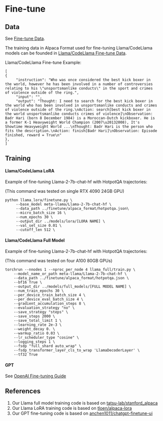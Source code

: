 # Fine-tune


## Data
See [Fine-tune Data](https://github.com/anchen1011/FireAct/tree/main/data).

The training data in Alpaca Format used for fine-tuning Llama/CodeLlama models can be founded in [Llama/CodeLlama Fine-tune Data](https://github.com/anchen1011/FireAct/tree/main/data/finetune/alpaca_format).

Llama/CodeLlama Fine-tune Example:
```
[
{
     "instruction": "Who was once considered the best kick boxer in the world, however he has been involved in a number of controversies relating to his \"unsportsmanlike conducts\" in the sport and crimes of violence outside of the ring.",
     "input": "",
     "output": "Thought: I need to search for the best kick boxer in the world who has been involved in unsportsmanlike conducts and crimes of violence outside of the ring.\nAction: search[best kick boxer in the world unsportsmanlike conducts crimes of violence]\nObservation: Badr Hari (born 8 December 1984) is a Moroccan-Dutch kickboxer. He is a former K-1 Heavyweight World Champion (2007\u20132008), It's Showtime Heavyweight World ...\nThought: Badr Hari is the person who fits the description.\nAction: finish[Badr Hari]\nObservation: Episode finished, reward = True\n"
},
]
```


## Training

#### Llama/CodeLlama LoRA
Example of fine-tuning Llama-2-7b-chat-hf with HotpotQA trajectories:

(This command was tested on single RTX 4090 24GB GPU)

```
python llama_lora/finetune.py \
     --base_model meta-llama/Llama-2-7b-chat-hf \
     --data_path ../finetune/alpaca_format/hotpotqa.json\
     --micro_batch_size 16 \
     --num_epochs 30 \
     --output_dir ../models/lora/[LORA NAME] \
     --val_set_size 0.01 \
     --cutoff_len 512 \
```


#### Llama/CodeLlama Full Model
Example of fine-tuning Llama-2-7b-chat-hf with HotpotQA trajectories:

(This command was tested on four A100 80GB GPUs)

```
torchrun --nnodes 1 --nproc_per_node 4 llama_full/train.py \
    --model_name_or_path meta-llama/Llama-2-7b-chat-hf \
    --data_path ../finetune/alpaca_format/hotpotqa.json \
    --bf16 True \
    --output_dir ../models/full_models/[FULL MODEL NAME] \
    --num_train_epochs 30 \
    --per_device_train_batch_size 4 \
    --per_device_eval_batch_size 4 \
    --gradient_accumulation_steps 8 \
    --evaluation_strategy "no" \
    --save_strategy "steps" \
    --save_steps 2000 \
    --save_total_limit 1 \
    --learning_rate 2e-3 \
    --weight_decay 0. \
    --warmup_ratio 0.03 \
    --lr_scheduler_type "cosine" \
    --logging_steps 1 \
    --fsdp "full_shard auto_wrap" \
    --fsdp_transformer_layer_cls_to_wrap 'LlamaDecoderLayer' \
    --tf32 True
```

#### GPT

See [OpenAI Fine-tuning Guide](https://platform.openai.com/docs/guides/fine-tuning)

## References
1. Our Llama full model training code is based on [tatsu-lab/stanford_alpaca](https://github.com/tatsu-lab/stanford_alpaca)
2. Our Llama LoRA training code is based on [tloen/alpaca-lora](https://github.com/tloen/alpaca-lora)
3. Our GPT fine-tuning code is based on [anchen1011/chatgpt-finetune-ui](https://github.com/anchen1011/chatgpt-finetune-ui/)
